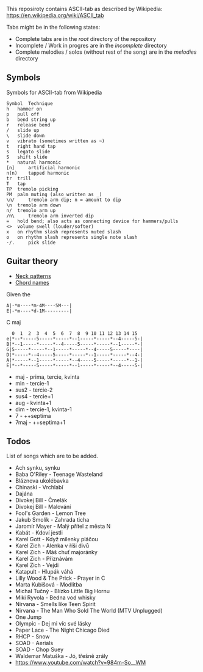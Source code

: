 This reposiroty contains ASCII-tab as described
by Wikipedia: https://en.wikipedia.org/wiki/ASCII_tab

Tabs might be in the following states:
* Complete tabs are in the *root* directory of the repository
* Incomplete / Work in progres are in the *incomplete* directory
* Complete melodies / solos (without rest of the song) are in the *melodies* directory


## Symbols

Symbols for ASCII-tab from Wikipedia

```
Symbol 	Technique
h 	hammer on
p 	pull off
b 	bend string up
r 	release bend
/ 	slide up
\ 	slide down
v 	vibrato (sometimes written as ~)
t 	right hand tap
s 	legato slide
S 	shift slide
* 	natural harmonic
[n] 	artificial harmonic
n(n) 	tapped harmonic
tr 	trill
T 	tap
TP 	tremolo picking
PM 	palm muting (also written as _)
\n/ 	tremolo arm dip; n = amount to dip
\n 	tremolo arm down
n/ 	tremolo arm up
/n\ 	tremolo arm inverted dip
= 	hold bend; also acts as connecting device for hammers/pulls
<> 	volume swell (louder/softer)
x 	on rhythm slash represents muted slash
o 	on rhythm slash represents single note slash
·/. 	pick slide
```

## Guitar theory

* [Neck patterns](https://www.youtube.com/watch?v=uZg1p2GkUg0)
* [Chord names](https://www.pianochord.org/)

Given the 

```
A|-*m----*m-4M----5M---|
E|-*m----*d-1M---------|
```

C maj
```
  0  1  2  3  4  5  6  7  8  9 10 11 12 13 14 15
e|*--*-----5-----*-----*--1-----*-----*--4-----5-|
B|*--1-----*-----*--4-----5-----*-----*--1-----*-|
G|5-----*-----*--1-----*-----*--4-----5-----*----|
D|*-----*--4-----5-----*-----*--1-----*-----*--4-|
A|*-----*--1-----*-----*--4-----5-----*-----*--1-|
E|*--*-----5-----*-----*--1-----*-----*--4-----5-|
```

* maj - prima, tercie, kvinta
* min - tercie-1
* sus2 - tercie-2
* sus4 - tercie+1
* aug - kvinta+1
* dim - tercie-1, kvinta-1
* 7 - ++septima
* 7maj - ++septima+1

## Todos

List of songs which are to be added.

* Ach synku, synku
* Baba O'Riley - Teenage Wasteland
* Bláznova ukolébavka
* Chinaski - Vrchlabí
* Dajána
* Divokej Bill - Čmelák
* Divokej Bill - Malování
* Fool's Garden - Lemon Tree
* Jakub Smolík - Zahrada ticha
* Jaromír Mayer - Malý přítel z města N
* Kabát - Kdoví jestli
* Karel Gott - Když milenky pláčou
* Karel Zich - Alenka v říši divů
* Karel Zich - Máš chuť majoránky
* Karel Zich - Přiznávám
* Karel Zich - Vejdi
* Katapult - Hlupák váhá
* Lilly Wood & The Prick - Prayer in C 
* Marta Kubišová - Modlitba
* Michal Tučný - Blízko Little Big Hornu
* Miki Ryvola - Bedna vod whisky
* Nirvana - Smells like Teen Spirit
* Nirvana - The Man Who Sold The World (MTV Unplugged)
* One Jump
* Olympic - Dej mi víc své lásky
* Paper Lace - The Night Chicago Died
* RHCP - Snow
* SOAD - Aerials
* SOAD - Chop Suey
* Waldemar Matuška - Jó, třešně zrály
* https://www.youtube.com/watch?v=984m-So__WM

